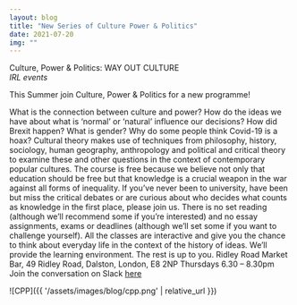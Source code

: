 ```yaml
---
layout: blog
title: "New Series of Culture Power & Politics"
date: 2021-07-20
img: ""
---
```


Culture, Power & Politics: WAY OUT CULTURE<br/>
_IRL events_

This Summer join Culture, Power & Politics for a new programme!

What is the connection between culture and power? How do the ideas we have about what is ‘normal’ or ‘natural’ influence our decisions? How did Brexit happen? What is gender? Why do some people think Covid-19 is a hoax? Cultural theory makes use of techniques from philosophy, history, sociology, human geography, anthropology and political and critical theory to examine these and other questions in the context of contemporary popular cultures.
The course is free because we believe not only that education should be free but that knowledge is a crucial weapon in the war against all forms of inequality.
If you’ve never been to university, have been but miss the critical debates or are curious about who decides what counts as knowledge in the first place, please join us.
There is no set reading (although we’ll recommend some if you’re interested) and no essay assignments, exams or deadlines (although we’ll set some if you want to challenge yourself). All the classes are interactive and give you the chance to think about everyday life in the context of the history of ideas. We’ll provide the learning environment. The rest is up to you.
Ridley Road Market Bar, 49 Ridley Road, Dalston, London, E8 2NP
Thursdays 6.30 – 8.30pm
Join the conversation on Slack [here](https://join.slack.com/t/cppintroducti-1ku9614/shared_invite/zt-svny86bp-gG~yvAqsvhmI_fNAbMa_MA)

![CPP]({{ '/assets/images/blog/cpp.png' | relative_url }})
